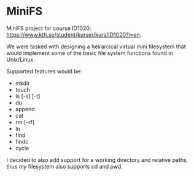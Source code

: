 MiniFS
======

MiniFS project for course ID1020: https://www.kth.se/student/kurser/kurs/ID1020?l=en.

We were tasked with designing a heirarcical virtual mini filesystem that would implement some of the basic file system functions found in Unix/Linux.

Supported features would be:
* mkdir
* touch
* ls [-s] [-t]
* du
* append
* cat
* rm [-rf]
* ln
* find
* findc
* cycle

I decided to also add support for a working directory and relative paths, thus my filesystem also supports cd and pwd.
